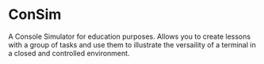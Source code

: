 # ConSim
A Console Simulator for education purposes. Allows you to create lessons with a group of tasks and use them
to illustrate the versaility of a terminal in a closed and controlled environment.
